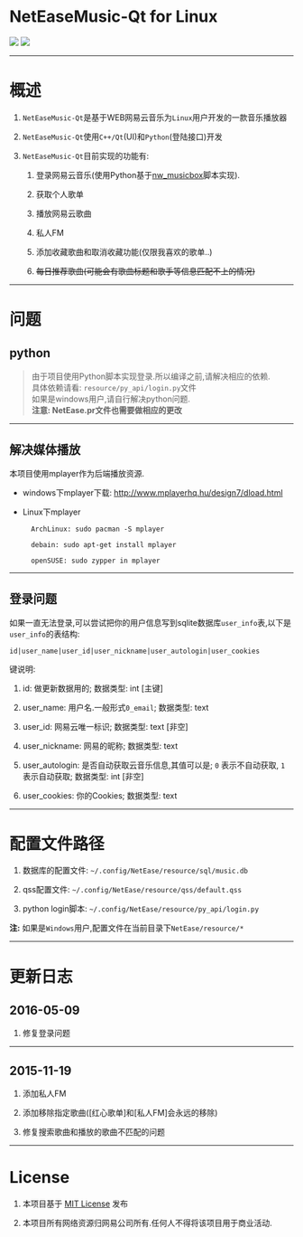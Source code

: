 # NetEaseMusic-Qt for Linux

[![](https://github.com/fengleyl/NetEaseMusic/blob/master/images/NetEase.png)]()
[![](https://github.com/fengleyl/NetEaseMusic/blob/master/images/NetEase1.png)]()

---

# 概述

1. `NetEaseMusic-Qt`是基于WEB网易云音乐为`Linux`用户开发的一款音乐播放器

2. `NetEaseMusic-Qt`使用`C++/Qt`(UI)和`Python`(登陆接口)开发

3. `NetEaseMusic-Qt`目前实现的功能有:

	1. 登录网易云音乐(使用Python基于[nw_musicbox](https://github.com/stkevintan/nw_musicbox)脚本实现).

	2. 获取个人歌单

	3. 播放网易云歌曲

	4. 私人FM

	5. 添加收藏歌曲和取消收藏功能(仅限我喜欢的歌单..)
	
	6. ~~每日推荐歌曲(可能会有歌曲标题和歌手等信息匹配不上的情况)~~

---

# 问题

## python

>由于项目使用Python脚本实现登录.所以编译之前,请解决相应的依赖.<br>
具体依赖请看: `resource/py_api/login.py`文件<br>
如果是windows用户,请自行解决python问题.<br>
**注意: NetEase.pr文件也需要做相应的更改** <br>

---

## 解决媒体播放

本项目使用mplayer作为后端播放资源.<br>

+ windows下mplayer下载: http://www.mplayerhq.hu/design7/dload.html

+ Linux下mplayer
		
		ArchLinux: sudo pacman -S mplayer

		debain: sudo apt-get install mplayer
		
		openSUSE: sudo zypper in mplayer

---

## 登录问题

如果一直无法登录,可以尝试把你的用户信息写到sqlite数据库`user_info`表,以下是`user_info`的表结构:

	id|user_name|user_id|user_nickname|user_autologin|user_cookies

键说明: 

1. id: 做更新数据用的; 数据类型: int [主键]

2. user_name: 用户名.一般形式`0_email`; 数据类型: text

3. user_id: 网易云唯一标识; 数据类型: text [非空]

4. user_nickname: 网易的昵称;  数据类型: text

5. user_autologin: 是否自动获取云音乐信息,其值可以是; `0` 表示不自动获取, `1` 表示自动获取; 数据类型: int [非空]

6. user_cookies: 你的Cookies; 数据类型: text

---

# 配置文件路径

1. 数据库的配置文件: `~/.config/NetEase/resource/sql/music.db`

2. qss配置文件: `~/.config/NetEase/resource/qss/default.qss`

3. python login脚本: `~/.config/NetEase/resource/py_api/login.py`

**注:** 如果是`Windows`用户,配置文件在当前目录下`NetEase/resource/*`

---

# 更新日志

## 2016-05-09

1. 修复登录问题

---

## 2015-11-19

1. 添加私人FM

2. 添加移除指定歌曲([红心歌单]和[私人FM]会永远的移除)

3. 修复搜索歌曲和播放的歌曲不匹配的问题

---

# License

1. 本项目基于 [MIT License](https://github.com/fengleyl/NetEaseMusic/blob/master/LICENSE) 发布

2. 本项目所有网络资源归网易公司所有.任何人不得将该项目用于商业活动.
